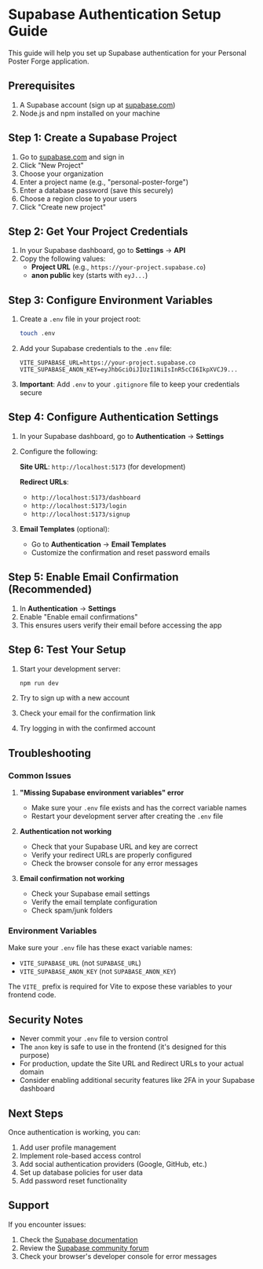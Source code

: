 # Supabase Authentication Setup Guide

This guide will help you set up Supabase authentication for your Personal Poster Forge application.

## Prerequisites

1. A Supabase account (sign up at [supabase.com](https://supabase.com))
2. Node.js and npm installed on your machine

## Step 1: Create a Supabase Project

1. Go to [supabase.com](https://supabase.com) and sign in
2. Click "New Project"
3. Choose your organization
4. Enter a project name (e.g., "personal-poster-forge")
5. Enter a database password (save this securely)
6. Choose a region close to your users
7. Click "Create new project"

## Step 2: Get Your Project Credentials

1. In your Supabase dashboard, go to **Settings** → **API**
2. Copy the following values:
   - **Project URL** (e.g., `https://your-project.supabase.co`)
   - **anon public** key (starts with `eyJ...`)

## Step 3: Configure Environment Variables

1. Create a `.env` file in your project root:
   ```bash
   touch .env
   ```

2. Add your Supabase credentials to the `.env` file:
   ```env
   VITE_SUPABASE_URL=https://your-project.supabase.co
   VITE_SUPABASE_ANON_KEY=eyJhbGciOiJIUzI1NiIsInR5cCI6IkpXVCJ9...
   ```

3. **Important**: Add `.env` to your `.gitignore` file to keep your credentials secure

## Step 4: Configure Authentication Settings

1. In your Supabase dashboard, go to **Authentication** → **Settings**
2. Configure the following:

   **Site URL**: `http://localhost:5173` (for development)
   
   **Redirect URLs**: 
   - `http://localhost:5173/dashboard`
   - `http://localhost:5173/login`
   - `http://localhost:5173/signup`

3. **Email Templates** (optional):
   - Go to **Authentication** → **Email Templates**
   - Customize the confirmation and reset password emails

## Step 5: Enable Email Confirmation (Recommended)

1. In **Authentication** → **Settings**
2. Enable "Enable email confirmations"
3. This ensures users verify their email before accessing the app

## Step 6: Test Your Setup

1. Start your development server:
   ```bash
   npm run dev
   ```

2. Try to sign up with a new account
3. Check your email for the confirmation link
4. Try logging in with the confirmed account

## Troubleshooting

### Common Issues

1. **"Missing Supabase environment variables" error**
   - Make sure your `.env` file exists and has the correct variable names
   - Restart your development server after creating the `.env` file

2. **Authentication not working**
   - Check that your Supabase URL and key are correct
   - Verify your redirect URLs are properly configured
   - Check the browser console for any error messages

3. **Email confirmation not working**
   - Check your Supabase email settings
   - Verify the email template configuration
   - Check spam/junk folders

### Environment Variables

Make sure your `.env` file has these exact variable names:
- `VITE_SUPABASE_URL` (not `SUPABASE_URL`)
- `VITE_SUPABASE_ANON_KEY` (not `SUPABASE_ANON_KEY`)

The `VITE_` prefix is required for Vite to expose these variables to your frontend code.

## Security Notes

- Never commit your `.env` file to version control
- The `anon` key is safe to use in the frontend (it's designed for this purpose)
- For production, update the Site URL and Redirect URLs to your actual domain
- Consider enabling additional security features like 2FA in your Supabase dashboard

## Next Steps

Once authentication is working, you can:
1. Add user profile management
2. Implement role-based access control
3. Add social authentication providers (Google, GitHub, etc.)
4. Set up database policies for user data
5. Add password reset functionality

## Support

If you encounter issues:
1. Check the [Supabase documentation](https://supabase.com/docs)
2. Review the [Supabase community forum](https://github.com/supabase/supabase/discussions)
3. Check your browser's developer console for error messages
